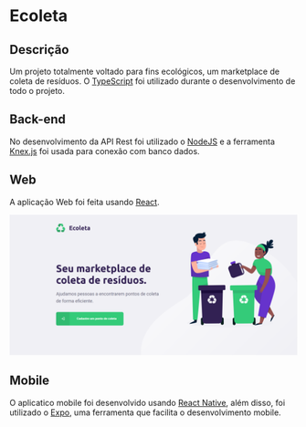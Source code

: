 # Ecoleta

## Descrição

Um projeto totalmente voltado para fins ecológicos, um marketplace de coleta de resíduos. O [TypeScript](https://www.typescriptlang.org/) foi utilizado durante o desenvolvimento de todo o projeto.

## Back-end

No desenvolvimento da API Rest foi utilizado o [NodeJS](https://nodejs.org/en/) e a ferramenta [Knex.js](http://knexjs.org/) foi usada para conexão com banco dados.

## Web

A aplicação Web foi feita usando [React](https://pt-br.reactjs.org/).

![alt text](img/ecoleta-web.png)

## Mobile

O aplicatico mobile foi desenvolvido usando [React Native](https://reactnative.dev/), além disso, foi utilizado o [Expo](https://expo.io/), uma ferramenta que facilita o desenvolvimento mobile.
